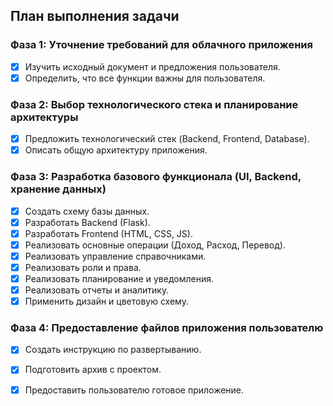 ## План выполнения задачи

### Фаза 1: Уточнение требований для облачного приложения
- [x] Изучить исходный документ и предложения пользователя.
- [x] Определить, что все функции важны для пользователя.

### Фаза 2: Выбор технологического стека и планирование архитектуры
- [x] Предложить технологический стек (Backend, Frontend, Database).
- [x] Описать общую архитектуру приложения.

### Фаза 3: Разработка базового функционала (UI, Backend, хранение данных)
- [x] Создать схему базы данных.
- [x] Разработать Backend (Flask).
- [x] Разработать Frontend (HTML, CSS, JS).
- [x] Реализовать основные операции (Доход, Расход, Перевод).
- [x] Реализовать управление справочниками.
- [x] Реализовать роли и права.
- [x] Реализовать планирование и уведомления.
- [x] Реализовать отчеты и аналитику.
- [x] Применить дизайн и цветовую схему.

### Фаза 4: Предоставление файлов приложения пользователю
- [x] Создать инструкцию по развертыванию.
- [x] Подготовить архив с проектом.
- [x] Предоставить пользователю готовое приложение.

